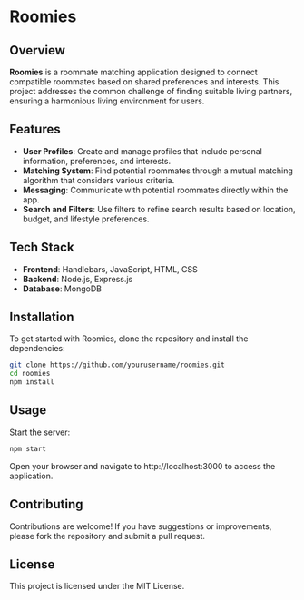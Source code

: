 # Roomies

## Overview

**Roomies** is a roommate matching application designed to connect compatible roommates based on shared preferences and interests. This project addresses the common challenge of finding suitable living partners, ensuring a harmonious living environment for users.

## Features

- **User Profiles**: Create and manage profiles that include personal information, preferences, and interests.
- **Matching System**: Find potential roommates through a mutual matching algorithm that considers various criteria.
- **Messaging**: Communicate with potential roommates directly within the app.
- **Search and Filters**: Use filters to refine search results based on location, budget, and lifestyle preferences.

## Tech Stack

- **Frontend**: Handlebars, JavaScript, HTML, CSS
- **Backend**: Node.js, Express.js
- **Database**: MongoDB

## Installation

To get started with Roomies, clone the repository and install the dependencies:

```bash
git clone https://github.com/yourusername/roomies.git
cd roomies
npm install
```
## Usage

Start the server:

```bash
npm start
```
Open your browser and navigate to http://localhost:3000 to access the application.

## Contributing
Contributions are welcome! If you have suggestions or improvements, please fork the repository and submit a pull request.

## License
This project is licensed under the MIT License.
